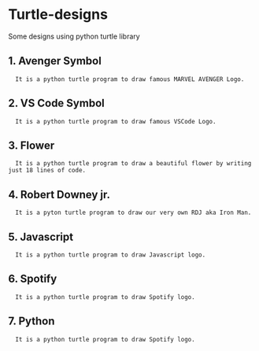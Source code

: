 # Turtle-designs
Some designs using python turtle library



## 1. Avenger Symbol
      It is a python turtle program to draw famous MARVEL AVENGER Logo. 
## 2. VS Code Symbol
      It is a python turtle program to draw famous VSCode Logo.
## 3. Flower
      It is a python turtle program to draw a beautiful flower by writing just 18 lines of code. 
## 4. Robert Downey jr.
      It is a pyton turtle program to draw our very own RDJ aka Iron Man.
## 5. Javascript 
      It is a python turtle program to draw Javascript logo.
## 6. Spotify 
      It is a python turtle program to draw Spotify logo.
## 7. Python
      It is a python turtle program to draw Spotify logo.

